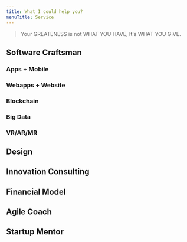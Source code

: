 ```yaml
---
title: What I could help you?
menuTitle: Service
---
```


> Your GREATENESS is not WHAT YOU HAVE, It's WHAT YOU GIVE.

## Software Craftsman

### Apps + Mobile

### Webapps + Website

### Blockchain

### Big Data

### VR/AR/MR

## Design

## Innovation Consulting

## Financial Model

## Agile Coach

## Startup Mentor
